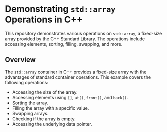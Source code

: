 # Demonstrating `std::array` Operations in C++

This repository demonstrates various operations on `std::array`, a fixed-size array provided by the C++ Standard Library. The operations include accessing elements, sorting, filling, swapping, and more.

## Overview

The `std::array` container in C++ provides a fixed-size array with the advantages of standard container operations. This example covers the following operations:
- Accessing the size of the array.
- Accessing elements using `[]`, `at()`, `front()`, and `back()`.
- Sorting the array.
- Filling the array with a specific value.
- Swapping arrays.
- Checking if the array is empty.
- Accessing the underlying data pointer.
